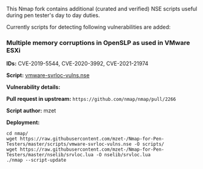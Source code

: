 This Nmap fork contains additional (curated and verified) NSE scripts useful during pen tester's day to day duties. 

Currently scripts for detecting following vulnerabilities are added:

### Multiple memory corruptions in OpenSLP as used in VMware ESXi

**IDs:** CVE-2019-5544, CVE-2020-3992, CVE-2021-21974

**Script:** [vmware-svrloc-vulns.nse](https://github.com/mzet-/Nmap-for-Pen-Testers/blob/master/scripts/vmware-svrloc-vulns.nse)

**Vulnerability details:** 

**Pull request in upstream:** `https://github.com/nmap/nmap/pull/2266`

**Script author:** mzet

**Deployment:** 

```
cd nmap/
wget https://raw.githubusercontent.com/mzet-/Nmap-for-Pen-Testers/master/scripts/vmware-svrloc-vulns.nse -O scripts/
wget https://raw.githubusercontent.com/mzet-/Nmap-for-Pen-Testers/master/nselib/srvloc.lua -O nselib/srvloc.lua
./nmap --script-update
```
